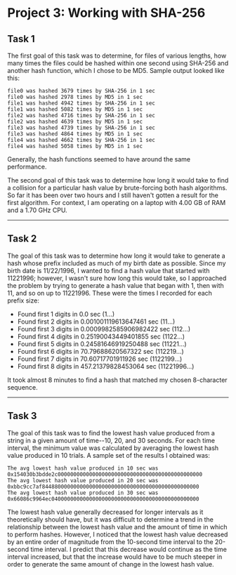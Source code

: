 # Project 3: Working with SHA-256
## Task 1
The first goal of this task was to determine, for files of various lengths, how many times the 
files could be hashed within one second using SHA-256 and another hash function, which I chose to
 be MD5. Sample output looked like this:
 
    file0 was hashed 3679 times by SHA-256 in 1 sec
    file0 was hashed 2978 times by MD5 in 1 sec
    file1 was hashed 4942 times by SHA-256 in 1 sec
    file1 was hashed 5082 times by MD5 in 1 sec
    file2 was hashed 4716 times by SHA-256 in 1 sec
    file2 was hashed 4639 times by MD5 in 1 sec
    file3 was hashed 4739 times by SHA-256 in 1 sec
    file3 was hashed 4864 times by MD5 in 1 sec
    file4 was hashed 4662 times by SHA-256 in 1 sec
    file4 was hashed 5058 times by MD5 in 1 sec
    
Generally, the hash functions seemed to have around the same performance.

The second goal of this task was to determine how long it would take to find a collision for a 
particular hash value by brute-forcing both hash algorithms. So far it has been over two hours 
and I still haven't gotten a result for the first algorithm. For context, I am operating on a 
laptop with 4.00 GB of RAM and a 1.70 GHz CPU.

---
## Task 2
The goal of this task was to determine how long it would take to generate a hash whose prefix 
included as much of my birth date as possible. Since my birth date is 11/22/1996, I wanted to 
find a hash value that started with 11221996; however, I wasn't sure how long this would take, so I 
approached the problem by trying to generate a hash value that began with 1, then with 11, and 
so on up to 11221996. These were the times I recorded for each prefix size:
 
- Found first 1 digits in 0.0 sec (1...)
- Found first 2 digits in 0.001001119613647461 sec (11...)
- Found first 3 digits in 0.0009982585906982422 sec (112...)
- Found first 4 digits in 0.25190043449401855 sec (1122...)
- Found first 5 digits in 0.24581646919250488 sec (11221...)
- Found first 6 digits in 70.79688620567322 sec (112219...)
- Found first 7 digits in 70.60717701911926 sec (1122199...)
- Found first 8 digits in 457.21379828453064 sec (11221996...)

It took almost 8 minutes to find a hash that matched my chosen 8-character sequence.

---
## Task 3
The goal of this task was to find the lowest hash value produced from a string in a given amount of
 time--10, 20, and 30 seconds. For each time interval, the minimum value was calculated by 
 averaging the lowest hash value produced in 10 trials. A sample set of the results I obtained was:
 
    The avg lowest hash value produced in 10 sec was 0x154030b3bdde2c0000000000000000000000000000000000000000000000
    The avg lowest hash value produced in 20 sec was 0xbbc9cc7af84488000000000000000000000000000000000000000000000
    The avg lowest hash value produced in 30 sec was 0x66086c9964ec04000000000000000000000000000000000000000000000

The lowest hash value generally decreased for longer intervals as it theoretically should have, but 
it was difficult to determine a trend in the relationship between the lowest hash value and 
the amount of time in which to perform hashes. However, I noticed that the lowest hash value 
decreased by an entire order of magnitude from the 10-second time interval to the 20-second time 
interval. I predict that this decrease would continue as the time interval increased, but that 
the increase would have to be much steeper in order to generate the same amount of change in the 
lowest hash value.